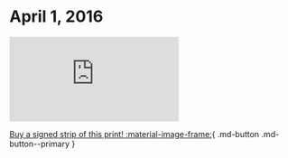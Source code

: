 # April 1, 2016

![](https://www.achewood.com/comic.php?date=04012016)

[Buy a signed strip of this print! :material-image-frame:](https://achewood-holiday-pop-up.myshopify.com/products/strip#04012016){ .md-button .md-button--primary }
